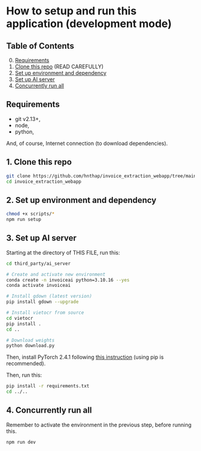 # How to setup and run this application (development mode)

## Table of Contents

0. [Requirements](#requirements)
1. [Clone this repo](#1-clone-this-repo) (READ CAREFULLY)
2. [Set up environment and dependency](#2-set-up-environment-and-dependency)
3. [Set up AI server](#3-set-up-ai-server)
4. [Concurrently run all](#4-concurrently-run-all)

## Requirements

* git v2.13+,
* node,
* python,

And, of course, Internet connection (to download dependencies).

## 1. Clone this repo

```bash
git clone https://github.com/hnthap/invoice_extraction_webapp/tree/main --recurse-submodules
cd invoice_extraction_webapp
```

## 2. Set up environment and dependency


```bash
chmod +x scripts/*
npm run setup
```

## 3. Set up AI server

Starting at the directory of THIS FILE, run this:

```bash
cd third_party/ai_server

# Create and activate new environment
conda create -n invoiceai python=3.10.16 --yes
conda activate invoiceai

# Install gdown (latest version)
pip install gdown --upgrade

# Install vietocr from source
cd vietocr
pip install .
cd ..

# Download weights
python download.py
```

Then, install PyTorch 2.4.1 following [this instruction](https://pytorch.org/get-started/previous-versions/#v241) (using pip is recommended).

Then, run this:

```bash
pip install -r requirements.txt
cd ../..
```

## 4. Concurrently run all

Remember to activate the environment in the previous step, before running this.

```bash
npm run dev
```
